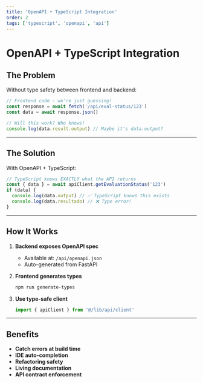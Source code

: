 ```yaml
---
title: 'OpenAPI + TypeScript Integration'
order: 2
tags: ['typescript', 'openapi', 'api']
---
```


# OpenAPI + TypeScript Integration

## The Problem

Without type safety between frontend and backend:

```typescript
// Frontend code - we're just guessing!
const response = await fetch('/api/eval-status/123')
const data = await response.json()

// Will this work? Who knows!
console.log(data.result.output) // Maybe it's data.output?
```

---

## The Solution

With OpenAPI + TypeScript:

```typescript
// TypeScript knows EXACTLY what the API returns
const { data } = await apiClient.getEvaluationStatus('123')
if (data) {
  console.log(data.output) // ✅ TypeScript knows this exists
  console.log(data.resultado) // ❌ Type error!
}
```

---

## How It Works

1. **Backend exposes OpenAPI spec**
   - Available at: `/api/openapi.json`
   - Auto-generated from FastAPI

2. **Frontend generates types**

   ```bash
   npm run generate-types
   ```

3. **Use type-safe client**
   ```typescript
   import { apiClient } from '@/lib/api/client'
   ```

---

## Benefits

- **Catch errors at build time**
- **IDE auto-completion**
- **Refactoring safety**
- **Living documentation**
- **API contract enforcement**

